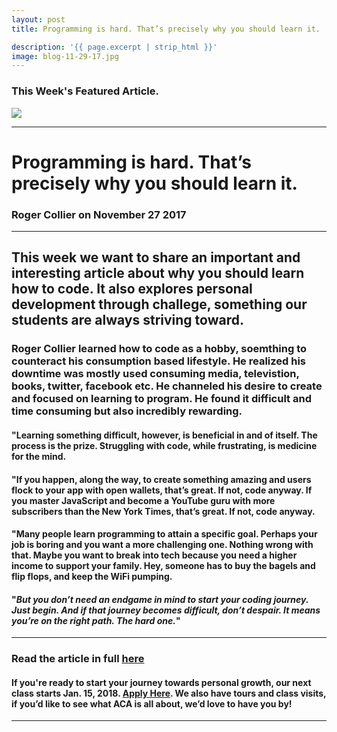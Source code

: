 ```yaml
---
layout: post
title: Programming is hard. That’s precisely why you should learn it.

description: '{{ page.excerpt | strip_html }}'
image: blog-11-29-17.jpg
---
```

### This Week's Featured Article.

<div class="col-sm-12">
  <img class="img-responsive" src="/assets/images/blog-11-29-17.jpg" />
</div>

---

# Programming is hard. That’s precisely why you should learn it.

### Roger Collier on November 27 2017

---

## This week we want to share an important and interesting article about why you should learn how to code. It also explores personal development through challege, something our students are always striving toward. 


### Roger Collier learned how to code as a hobby, soemthing to counteract his consumption based lifestyle. He realized his downtime was mostly used consuming media, televistion, books, twitter, facebook etc. He channeled his desire to create and focused on learning to program. He found it difficult and time consuming but also incredibly rewarding.



#### "Learning something difficult, however, is beneficial in and of itself. The process is the prize. Struggling with code, while frustrating, is medicine for the mind.

#### "If you happen, along the way, to create something amazing and users flock to your app with open wallets, that’s great. If not, code anyway. If you master JavaScript and become a YouTube guru with more subscribers than the New York Times, that’s great. If not, code anyway.

#### "Many people learn programming to attain a specific goal. Perhaps your job is boring and you want a more challenging one. Nothing wrong with that. Maybe you want to break into tech because you need a higher income to support your family. Hey, someone has to buy the bagels and flip flops, and keep the WiFi pumping.

#### "*But you don’t need an endgame in mind to start your coding journey. Just begin. And if that journey becomes difficult, don’t despair. It means you’re on the right path. The hard one.*"

---


### Read the article in full [here](https://javascript.works-hub.com/blog/Programming-is-hard.-That-s-precisely-why-you-should-learn-it.)


#### If you're ready to start your journey towards personal growth, our next class starts Jan. 15, 2018. [Apply Here](https://austincodingacademy.com/apply/). We also have tours and class visits, if you’d like to see what ACA is all about, we’d love to have you by! 

---
